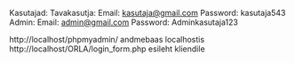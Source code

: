 Kasutajad: 
Tavakasutja:
Email: kasutaja@gmail.com
Password: kasutaja543
Admin:
Email: admin@gmail.com
Password: Adminkasutaja123

http://localhost/phpmyadmin/ andmebaas localhostis
http://localhost/ORLA/login_form.php esileht kliendile
